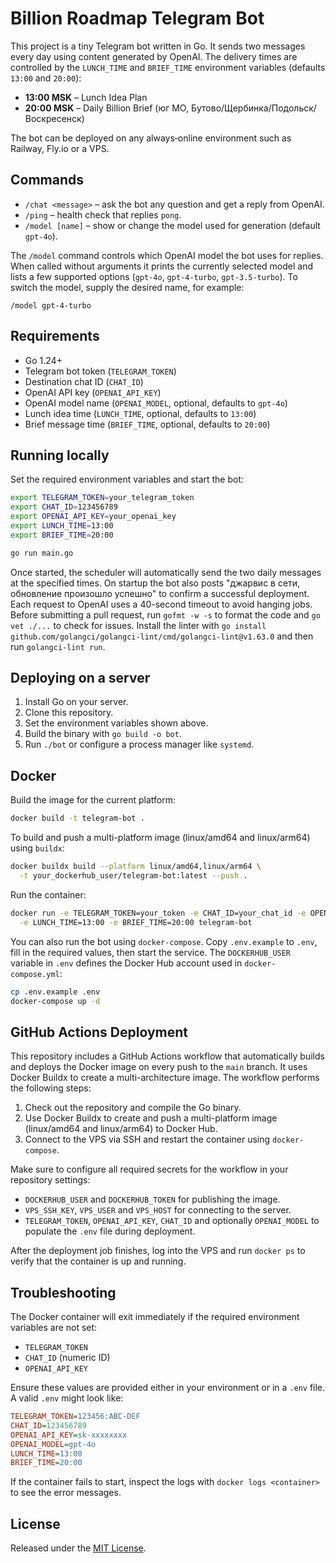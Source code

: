 # Billion Roadmap Telegram Bot

This project is a tiny Telegram bot written in Go. It sends two messages every day using content generated by OpenAI. The delivery times are controlled by the `LUNCH_TIME` and `BRIEF_TIME` environment variables (defaults `13:00` and `20:00`):

* **13:00 MSK** – Lunch Idea Plan
* **20:00 MSK** – Daily Billion Brief (юг МО, Бутово/Щербинка/Подольск/Воскресенск)

The bot can be deployed on any always‑online environment such as Railway, Fly.io or a VPS.

## Commands

- `/chat <message>` – ask the bot any question and get a reply from OpenAI.
- `/ping` – health check that replies `pong`.
- `/model [name]` – show or change the model used for generation (default `gpt-4o`).

The `/model` command controls which OpenAI model the bot uses for replies. When
called without arguments it prints the currently selected model and lists a few
supported options (`gpt-4o`, `gpt-4-turbo`, `gpt-3.5-turbo`). To switch the
model, supply the desired name, for example:

```
/model gpt-4-turbo
```

## Requirements

* Go 1.24+
* Telegram bot token (`TELEGRAM_TOKEN`)
* Destination chat ID (`CHAT_ID`)
* OpenAI API key (`OPENAI_API_KEY`)
* OpenAI model name (`OPENAI_MODEL`, optional, defaults to `gpt-4o`)
* Lunch idea time (`LUNCH_TIME`, optional, defaults to `13:00`)
* Brief message time (`BRIEF_TIME`, optional, defaults to `20:00`)

## Running locally

Set the required environment variables and start the bot:

```sh
export TELEGRAM_TOKEN=your_telegram_token
export CHAT_ID=123456789
export OPENAI_API_KEY=your_openai_key
export LUNCH_TIME=13:00
export BRIEF_TIME=20:00

go run main.go
```

Once started, the scheduler will automatically send the two daily messages at the specified times.
On startup the bot also posts "джарвис в сети, обновление произошло успешно" to confirm a successful deployment.
Each request to OpenAI uses a 40-second timeout to avoid hanging jobs.
Before submitting a pull request, run `gofmt -w -s` to format the code and `go vet ./...` to check for issues. Install the linter with `go install github.com/golangci/golangci-lint/cmd/golangci-lint@v1.63.0` and then run `golangci-lint run`.

## Deploying on a server

1. Install Go on your server.
2. Clone this repository.
3. Set the environment variables shown above.
4. Build the binary with `go build -o bot`.
5. Run `./bot` or configure a process manager like `systemd`.


## Docker

Build the image for the current platform:

```sh
docker build -t telegram-bot .
```

To build and push a multi-platform image (linux/amd64 and linux/arm64) using
`buildx`:

```sh
docker buildx build --platform linux/amd64,linux/arm64 \
  -t your_dockerhub_user/telegram-bot:latest --push .
```

Run the container:

```sh
docker run -e TELEGRAM_TOKEN=your_token -e CHAT_ID=your_chat_id -e OPENAI_API_KEY=your_api_key \
  -e LUNCH_TIME=13:00 -e BRIEF_TIME=20:00 telegram-bot
```

You can also run the bot using `docker-compose`. Copy `.env.example` to `.env`, fill in the required values, then start the service. The `DOCKERHUB_USER` variable in `.env` defines the Docker Hub account used in `docker-compose.yml`:

```sh
cp .env.example .env
docker-compose up -d
```

## GitHub Actions Deployment

This repository includes a GitHub Actions workflow that automatically builds and
deploys the Docker image on every push to the `main` branch. It uses Docker
Buildx to create a multi-architecture image. The workflow performs the following
steps:

1. Check out the repository and compile the Go binary.
2. Use Docker Buildx to create and push a multi-platform image
   (linux/amd64 and linux/arm64) to Docker Hub.
3. Connect to the VPS via SSH and restart the container using
   `docker-compose`.

Make sure to configure all required secrets for the workflow in your repository
settings:

* `DOCKERHUB_USER` and `DOCKERHUB_TOKEN` for publishing the image.
* `VPS_SSH_KEY`, `VPS_USER` and `VPS_HOST` for connecting to the server.
* `TELEGRAM_TOKEN`, `OPENAI_API_KEY`, `CHAT_ID` and optionally `OPENAI_MODEL` to
  populate the `.env` file during deployment.

After the deployment job finishes, log into the VPS and run `docker ps` to
verify that the container is up and running.

## Troubleshooting

The Docker container will exit immediately if the required environment variables are not set:

* `TELEGRAM_TOKEN`
* `CHAT_ID` (numeric ID)
* `OPENAI_API_KEY`

Ensure these values are provided either in your environment or in a `.env` file. A valid `.env` might look like:

```ini
TELEGRAM_TOKEN=123456:ABC-DEF
CHAT_ID=123456789
OPENAI_API_KEY=sk-xxxxxxxx
OPENAI_MODEL=gpt-4o
LUNCH_TIME=13:00
BRIEF_TIME=20:00
```

If the container fails to start, inspect the logs with `docker logs <container>` to see the error messages.

## License

Released under the [MIT License](LICENSE).
